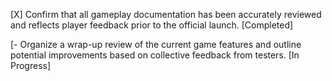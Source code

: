 [X] Confirm that all gameplay documentation has been accurately reviewed and reflects player feedback prior to the official launch. [Completed]

[- Organize a wrap-up review of the current game features and outline potential improvements based on collective feedback from testers. [In Progress]